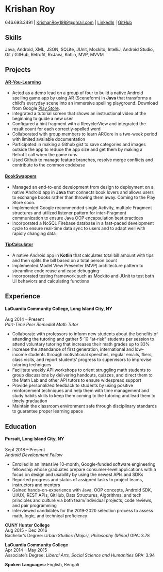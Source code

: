 Krishan Roy
============
646.693.3491 | KrishanRoy1989@gmail.com | [LinkedIn](https://www.linkedin.com/in/krishanroy/) | [GitHub](https://www.github.com/KrishanRoy)

## Skills
Java, Android, XML, JSON, SQLite, JUnit, Mockito, IntelliJ, Android Studio, Git / GitHub, Retrofit, RxJava, Kotlin, MVP, MVVM

## Projects

#### [AR-You-Learning](https://github.com/KrishanRoy/AR-You-Learning)
* Acted as a demo lead on a group of four to build a native Android spelling game app by using AR (Sceneform) in **Java** that transforms a child's everyday scene into an immersive spelling playground. Download from Google [Play Store](https://play.google.com/store/apps/details?id=com.capstone.aryoulearning).
* Integrated a tutorial screen that shows an instructional video at the beginning to guide a new user
* Configured a hint fragment with a RecyclerView and integrated the result count for each correctly-spelled word
* Collaborated with group members to learn ARCore in a two-week period with limited available documentation
* Participated in making a Github gist to save categories and images outside the app to reduce the app size and get them by making a Retrofit call when the game runs.
* Used Github to manage feature branches, resolve merge conflicts and contribute to the common codebase

#### [BookSwappers](https://github.com/KrishanRoy/BookSwappers)
 * Managed an end-to-end development from design to deployment on a native Android app in **Java** that connects book lovers and allows users to exchange books rather than throwing them away. Coming to the Play Store soon.
* Implemented Google recommended single Activity, multiple Fragment structures and utilized listener pattern for inter-Fragment communication to ensure Java OOP encapsulation best practices
* Incorporated a NoSQL Firebase database in a fast-paced development cycle to ensure real-time data sync to users and to adapt well with rapidly changing data

#### [TipCalculator](https://github.com/KrishanRoy/TipCalculator)
* A native Android app in **Kotlin** that calculates total bill amount with tips and then splits the bill based on a total person count
* Implemented Model View Presenter (MVP) architecture pattern to streamline code reuse and ease debugging
* Incorporated testing framework such as Mockito and JUnit to test both UI behaviors and calculating functions

## Experience
#### LaGuardia Community College, Long Island City, NY					                                                                
Aug 2014 – Present<br/>
*Part-Time Peer Remedial Math Tutor*
* Collaborate with professors to inform new students about the benefits of attending the tutoring and gather 5-10 “at-risk” students per session to attend voluntary tutoring that increases their math grades up to 33%
* Increase the attendance of first generation, international and low-income students through motivational speeches, regular emails, fliers, class visits, and report students’ progress to supervisors to improvise tutoring techniques
* Facilitate weekly API workshops to orient struggling math students to group discussions by delivering handouts, quizzes, and direct them to the Math Lab and other API tutors to ensure widespread support
* Provide personalized feedback to students by using positive reinforcement techniques and help them with time management and study habits skills to keep them coming to the tutoring and lead them to timely graduation
* Maintain the classroom environment safe through disciplinary standards to guarantee proper learning space


## Education
#### Pursuit, Long Island City, NY							                                                                
Sept 2018 – Present<br/>
*Android Development Fellow*
* Enrolled in an intensive 10-month, Google-funded software engineering fellowship whose graduates prepare consumer-level applications with a focus on design and usability by using the newest APIs and SDKs  
* Reported progress and status of assigned tasks to project teams, instructors and mentors
* Gained hands-on-experience with Java, OOP concepts, Android SDK, UI/UX, REST APIs, GitHub, Data Structures, Algorithms, and tech principles and culture via both team/individual projects, code reviews, and pair programming
* Interviewed candidates for the 2019-2020 selection process to assess math, logic, and technical proficiency
 
**CUNY Hunter College** 									                                                                              
Aug 2015 – Dec 2016<br/>
Bachelor’s Degree: *Urban Studies (Major), Philosophy (Minor)* GPA: 3.78

**LaGuardia Community College**								                                                                        
Apr 2014 – May 2015<br/>
Associate’s Degree: *Liberal Arts, Social Science and Humanities* GPA: 3.94	

**Spoken Languages:** English, Bengali

